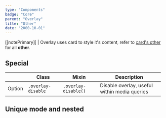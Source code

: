 ```yaml
---
type: "Components"
badge: "Core"
parent: "Overlay"
title: "Other"
date: "2000-10-01"
---
```


[[notePrimary]]
| Overlay uses card to style it's content, refer to [card's other](/components/card/other) for all **other**.

## Special

<div class="table-scroll">

|                         | Class                                     | Mixin                         | Description                   |
| ----------------------- | ----------------------------------------- | ----------------------------- | ----------------------------- |
| Option                  | `.overlay-disable`                | `.overlay-disable()`        | Disable overlay, useful within media queries            |

</div>

<demo>
  <demovanilla src="vanilla/components/overlay/disable">
  </demovanilla>
</demo>

## Unique mode and nested

<demo>
  <demovanilla src="vanilla/components/overlay/nested">
  </demovanilla>
</demo>
